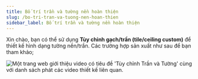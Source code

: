 ```yaml
---
title: Bố trí trần và tường nền hoàn thiện
slug: /bo-tri-tran-va-tuong-nen-hoan-thien
sidebar_label: Bố trí trần và tường nền hoàn thiện
---
```


Xin chào, bạn có thể sử dụng **Tùy chỉnh gạch/trần (tile/ceiling custom)** để thiết kế hình dạng tường nền/trần. Các trường hợp sản xuất như sau để bạn tham khảo;

![Một trang web giới thiệu video có tiêu đề 'Tùy chỉnh Trần và Tường' cùng với danh sách phát các video thiết kế liên quan.](https://storage.googleapis.com/jegavn_kb/images/4041ef67-c1a8-412d-9b62-e393bbe05a52.png)